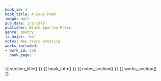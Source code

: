 ```yaml
---
book_id: 3
book_title: A Love Poem
image: null
pub_date: 1/1/1979
publisher: Black Sparrow Press
genre: poetry
is_major: 'no'
notes: New Years Greeting
works_included:
- work_id: 328
  book_page: ''
---
```


{{ section_title() }}
{{ book_info() }}
{{ notes_section() }}
{{ works_section() }}
